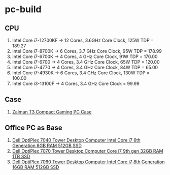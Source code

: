 # pc-build

## CPU
1. Intel Core i7-12700KF -> 12 Cores, 3.6GHz Core Clock, 125W TDP = 189.27
2. Intel Core i7-8700K -> 6 Cores, 3.7 GHz Core Clock, 95W TDP = 178.99
3. Intel Core i7-6700K -> 4 Cores, 4 GHz Core Clock, 91W TDP = 170.00
4. Intel Core i7-6700 -> 4 Cores, 3.4 GHz Core Clock, 65W TDP = 120.00
5. Intel Core i7-4770 -> 4 Cores, 3.4 GHz Core Clock, 84W TDP = 65.00
6. Intel Core i7-4930K -> 6 Cores, 3.4 GHz Core Clock, 130W TDP = 100.00
7. Intel Core i3-13100F -> 4 Cores, 3.4 GHz Core Clock = 99.99

## Case
1. [Zalman T3 Compact Gaming PC Case](https://www.amazon.com/Zalman-Mini-Tower-Compact-Gaming/dp/B0CHG37MXP?crid=1VZE9YE6Q8N2K&dib=eyJ2IjoiMSJ9.1PW43q-vLVEzlRoDB26x5BARq_IF-LJ9wSpI0dfgpdBplTtmauMFrtfthJi95bFvCmv8XqadRyXnQ7u6z1LjrOAP6F8yfJGh-XGjBQPyg7g.M0BsLPldCyrEFX_wMGKdxAp7koFoXVgcMd-V_6jWHQY&dib_tag=se&keywords=Zalman+T3+Plus&qid=1716228792&sprefix=zalman+t3+plus,aps,86&sr=8-1&linkCode=sl1&tag=pcbros03-20&linkId=524b5f7ab66979852e5eebe2b7962c05&language=en_US&ref_=as_li_ss_tl)

## Office PC as Base
1. [Dell OptiPlex 7040 Tower Desktop Computer Intel Core i7 6th Generation 8GB RAM 512GB SSD](https://discountcomputerdepot.com/special-new-deals/dell-optiplex-7040-tower-desktop-computer-intel-core-i7-6th-generation-8gb-ram-512gb-ssd-wi-fi-windows-10-professional/)
2. [Dell OptiPlex 7070 Tower Desktop Computer Core i7 9th gen 32GB RAM 1TB SSD](https://discountcomputerdepot.com/windows-11-deals/dell-optiplex-7070-tower-desktop-computer-core-i7-9th-gen-32gb-ram-1tb-ssd-wi-fi-windows-11-home/)
3. [Dell OptiPlex 7060 Tower Desktop Computer Intel Core i7 8th Generation 16GB RAM 512GB SSD](https://discountcomputerdepot.com/todays-top-deals-save-big/dell-optiplex-7060-tower-desktop-computer-intel-core-i7-8th-generation-16gb-ram-512gb-ssd-wi-fi-windows-11-professional/)
